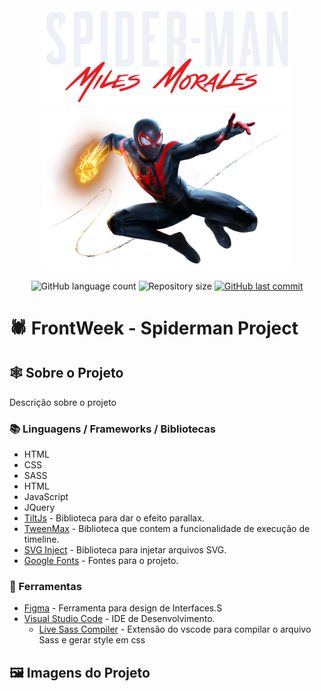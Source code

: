 <div align="center" >
  <img src="img/spiderman-text.png" width="400px"/>
  <img src="img/spider-man.png" width="400px"/>
</div>

<!-- ************************************* Baadges ********************************************* -->
<p align="center">
  <img alt="GitHub language count" src="https://img.shields.io/github/languages/count/brunoemferreira/FrontWeek-Spider-man-Project?color=%2304D361">

 <img alt="Repository size" src="https://img.shields.io/github/repo-size/brunoemferreira/FrontWeek-Spider-man-Project">

  <a href="https://github.com/tgmarinho/nlw1/commits/master">
    <img alt="GitHub last commit" src="https://img.shields.io/github/last-commit/brunoemferreira/FrontWeek-Spider-man-Project">
  </a>
</p>

<!-- ************************************* Título ********************************************* -->

<h1> 🕷️ FrontWeek - Spiderman Project</h1>

<!-- ************************************* Sobre o projeto ********************************************* -->

<h2>🕸️ Sobre o Projeto</h2>

<p> Descrição sobre o projeto </p>

<h3>📚 Linguagens / Frameworks / Bibliotecas</h3>

* HTML
* CSS 
* SASS
* HTML 
* JavaScript
* JQuery
* [TiltJs](https://gijsroge.github.io/tilt.js/) - Biblioteca para dar o efeito parallax.  
* [TweenMax](https://greensock.com/docs/v2/TweenMax) - Biblioteca que contem a funcionalidade de execução de timeline.
* [SVG Inject](https://github.com/iconfu/svg-inject) - Biblioteca para injetar arquivos SVG. 
* [Google Fonts](https://fonts.google.com/) - Fontes para o projeto.


<h3>🧰 Ferramentas</h3>

* [Figma](https://www.figma.com/) - Ferramenta para design de Interfaces.S 
* [Visual Studio Code](https://code.visualstudio.com/) - IDE de Desenvolvimento. 
  * [Live Sass Compiler](https://marketplace.visualstudio.com/items?itemName=ritwickdey.live-sass) -  Extensão do vscode para compilar o arquivo Sass e gerar style em css


<h2>🖼️ Imagens do Projeto</h2>

<div align="center">

</div>